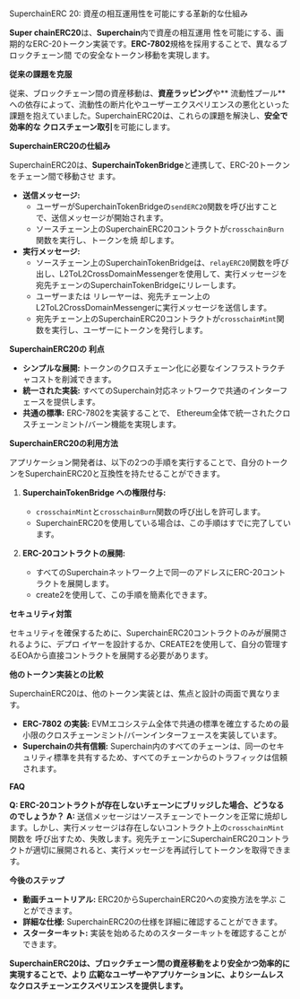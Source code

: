 ##
 SuperchainERC
20: 資産の相互運用性を可能にする革新的な仕組み

**Super
chainERC20**は、**Superchain**内で資産の相互運用
性を可能にする、画期的なERC-20トークン実装です。**ERC-7802**規格を採用することで、異なるブロックチェーン間
での安全なトークン移動を実現します。

**従来の課題を克服**

従来、ブロックチェーン間の資産移動は、**資産ラッピング**や**
流動性プール**への依存によって、流動性の断片化やユーザーエクスペリエンスの悪化といった課題を抱えていました。SuperchainERC20は、これらの課題を解決し、**安全で効率的な
クロスチェーン取引**を可能にします。

**SuperchainERC20の仕組み**

SuperchainERC20は、**SuperchainTokenBridge**と連携して、ERC-20トークンをチェーン間で移動させ
ます。

* **送信メッセージ:** 
  * ユーザーがSuperchainTokenBridgeの`sendERC20`関数を呼び出すことで、送信メッセージが開始されます。
  * ソースチェーン上のSuperchainERC20コントラクトが`crosschainBurn`関数を実行し、トークンを焼
却します。
* **実行メッセージ:** 
  * ソースチェーン上のSuperchainTokenBridgeは、`relayERC20`関数を呼び出し、L2ToL2CrossDomainMessengerを使用して、実行メッセージを宛先チェーンのSuperchainTokenBridgeにリレーします。
  * ユーザーまたは
リレーヤーは、宛先チェーン上のL2ToL2CrossDomainMessengerに実行メッセージを送信します。
  * 宛先チェーン上のSuperchainERC20コントラクトが`crosschainMint`関数を実行し、ユーザーにトークンを発行します。

**SuperchainERC20の
利点**

* **シンプルな展開:** トークンのクロスチェーン化に必要なインフラストラクチャコストを削減できます。
* **統一された実装:** すべてのSuperchain対応ネットワークで共通のインターフェースを提供します。
* **共通の標準:** ERC-7802を実装することで、
Ethereum全体で統一されたクロスチェーンミント/バーン機能を実現します。

**SuperchainERC20の利用方法**

アプリケーション開発者は、以下の2つの手順を実行することで、自分のトークンをSuperchainERC20と互換性を持たせることができます。

1. **SuperchainTokenBridge
への権限付与:** 
   * `crosschainMint`と`crosschainBurn`関数の呼び出しを許可します。
   * SuperchainERC20を使用している場合は、この手順はすでに完了しています。
2. **ERC-20コントラクトの展開:** 

   * すべてのSuperchainネットワーク上で同一のアドレスにERC-20コントラクトを展開します。
   * create2を使用して、この手順を簡素化できます。

**セキュリティ対策**

セキュリティを確保するために、SuperchainERC20コントラクトのみが展開されるように、デプロ
イヤーを設計するか、CREATE2を使用して、自分の管理するEOAから直接コントラクトを展開する必要があります。

**他のトークン実装との比較**

SuperchainERC20は、他のトークン実装とは、焦点と設計の両面で異なります。

* **ERC-7802
の実装:** EVMエコシステム全体で共通の標準を確立するための最小限のクロスチェーンミント/バーンインターフェースを実装しています。
* **Superchainの共有信頼:** Superchain内のすべてのチェーンは、同一のセキュリティ標準を共有するため、すべてのチェーンからのトラフィックは信頼されます。


**FAQ**

**Q: ERC-20コントラクトが存在しないチェーンにブリッジした場合、どうなるのでしょうか？**
**A:** 送信メッセージはソースチェーンでトークンを正常に焼却します。しかし、実行メッセージは存在しないコントラクト上の`crosschainMint`関数を
呼び出すため、失敗します。宛先チェーンにSuperchainERC20コントラクトが適切に展開されると、実行メッセージを再試行してトークンを取得できます。

**今後のステップ**

* **動画チュートリアル:** ERC20からSuperchainERC20への変換方法を学ぶ
ことができます。
* **詳細な仕様:** SuperchainERC20の仕様を詳細に確認することができます。
* **スターターキット:** 実装を始めるためのスターターキットを確認することができます。

**SuperchainERC20は、ブロックチェーン間の資産移動をより安全かつ効率的に実現することで、より
広範なユーザーやアプリケーションに、よりシームレスなクロスチェーンエクスペリエンスを提供します。**

